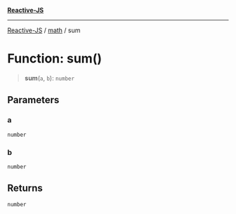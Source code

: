 [**Reactive-JS**](../../README.md)

***

[Reactive-JS](../../README.md) / [math](../README.md) / sum

# Function: sum()

> **sum**(`a`, `b`): `number`

## Parameters

### a

`number`

### b

`number`

## Returns

`number`
